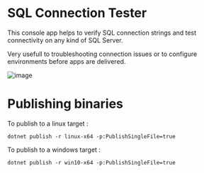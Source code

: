 # SQL Connection Tester
This console app helps to verify SQL connection strings and test connectivity on any kind of SQL Server.

Very usefull to troubleshooting connection issues or to configure environments before apps are delivered.

![image](https://user-images.githubusercontent.com/17268332/112715600-719f8e80-8ee1-11eb-9050-8dbe4d9a7b88.png)

# Publishing binaries

To publish to a linux target :
```
dotnet publish -r linux-x64 -p:PublishSingleFile=true 
```
To publish to a windows target :
```
dotnet publish -r win10-x64 -p:PublishSingleFile=true
```
